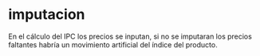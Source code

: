 # imputacion

En el cálculo del IPC los precios se inputan, 
si no se imputaran los precios faltantes habría un movimiento artificial del índice del producto. 